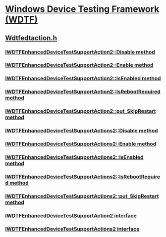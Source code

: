 # [Windows Device Testing Framework (WDTF)](../_dtf/index.md)
## [Wdtfedtaction.h](index.md)
### [IWDTFEnhancedDeviceTestSupportAction2::Disable method](../wdtfedtaction/nf-wdtfedtaction-iwdtfenhanceddevicetestsupportaction2-disable.md)
### [IWDTFEnhancedDeviceTestSupportAction2::Enable method](../wdtfedtaction/nf-wdtfedtaction-iwdtfenhanceddevicetestsupportaction2-enable.md)
### [IWDTFEnhancedDeviceTestSupportAction2::IsEnabled method](../wdtfedtaction/nf-wdtfedtaction-iwdtfenhanceddevicetestsupportaction2-isenabled.md)
### [IWDTFEnhancedDeviceTestSupportAction2::IsRebootRequired method](../wdtfedtaction/nf-wdtfedtaction-iwdtfenhanceddevicetestsupportaction2-isrebootrequired.md)
### [IWDTFEnhancedDeviceTestSupportAction2::put_SkipRestart method](../wdtfedtaction/nf-wdtfedtaction-iwdtfenhanceddevicetestsupportaction2-put_skiprestart.md)
### [IWDTFEnhancedDeviceTestSupportActions2::Disable method](../wdtfedtaction/nf-wdtfedtaction-iwdtfenhanceddevicetestsupportactions2-disable.md)
### [IWDTFEnhancedDeviceTestSupportActions2::Enable method](../wdtfedtaction/nf-wdtfedtaction-iwdtfenhanceddevicetestsupportactions2-enable.md)
### [IWDTFEnhancedDeviceTestSupportActions2::IsEnabled method](../wdtfedtaction/nf-wdtfedtaction-iwdtfenhanceddevicetestsupportactions2-isenabled.md)
### [IWDTFEnhancedDeviceTestSupportActions2::IsRebootRequired method](../wdtfedtaction/nf-wdtfedtaction-iwdtfenhanceddevicetestsupportactions2-isrebootrequired.md)
### [IWDTFEnhancedDeviceTestSupportActions2::put_SkipRestart method](../wdtfedtaction/nf-wdtfedtaction-iwdtfenhanceddevicetestsupportactions2-put_skiprestart.md)
### [IWDTFEnhancedDeviceTestSupportAction2 interface](../wdtfedtaction/nn-wdtfedtaction-iwdtfenhanceddevicetestsupportaction2.md)
### [IWDTFEnhancedDeviceTestSupportActions2 interface](../wdtfedtaction/nn-wdtfedtaction-iwdtfenhanceddevicetestsupportactions2.md)
